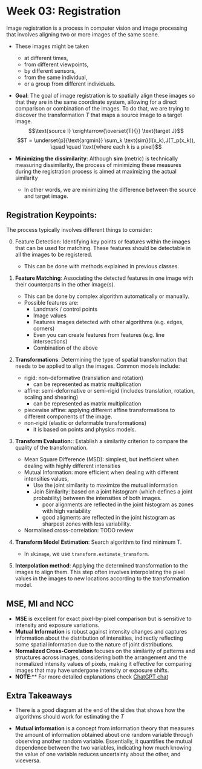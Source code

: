 # Week 03: Registration
Image registration is a process in computer vision and image processing that involves aligning two or more images of the same scene. 

- These images might be taken 
    - at different times,
    - from different viewpoints,
    - by different sensors,
    - from the same individual,
    - or a group from different individuals. 
- **Goal**: The goal of image registration is to spatially align these images so that they are in the same coordinate system, allowing for a direct comparison or combination of the images. To do that, we are trying to discover the transformation $T$ that maps a source image to a target image.
$$\text{source I} \xrightarrow{\overset{T}{}} \text{target J}$$
$$T = \underset{p}{\text{argmin}} \sum_k \text{sim}(I(x_k),J(T_p(x_k)), \quad \quad \text{where each k is a pixel}$$

- **Minimizing the dissimilarity**: Although **sim** (metric) is technically measuring dissimilarity, the process of minimizing these measures during the registration process is aimed at maximizing the actual similarity
    - In other words, we are minimizing the difference between the source and target image.

## Registration Keypoints:
The process typically involves different things to consider:

0. Feature Detection: Identifying key points or features within the images that can be used for matching. These features should be detectable in all the images to be registered.
    - This can be done with methods explained in previous classes.

1. **Feature Matching**: Associating the detected features in one image with their counterparts in the other image(s). 
    - This can be done by complex algorithm automatically or manually.
    - Possible features are:
        - Landmark / control points
        - Image values
        - Features images detected with other algorithms (e.g. edges, corners)
        - Even you can create features from features (e.g. line intersections)
        - Combination of the above

2. **Transformations**: Determining the type of spatial transformation that needs to be applied to align the images. Common models include:
    - rigid: non-deformative (translation and rotation)
        - can be represented as matrix multiplication
    - affine: semi-deformative or semi-rigid (includes translation, rotation, scaling and shearing)
        - can be represented as matrix multiplication
    - piecewise affine: applying different affine transformations to different components of the image.
    - non-rigid (elastic or deformable transformations)
        - it is based on points and physics models.

3. **Transform Evaluation:**: Establish a similarity criterion to compare the quality of the transformation.
    - Mean Square Difference (MSD): simplest, but inefficient when dealing with highly different intensities
    - Mutual Information: more efficient when dealing with different intensities values,
        - Use the joint similarity to maximize the mutual information
        - Join Similarity: based on a joint histogram (which defines a joint probability) between the intensities of both images.
            - poor alignments are reflected in the joint histogram as zones with high variability
            - good aligments are reflected in the joint histogram as sharpest zones with less variability.
    - Normalised cross-correlation: TODO review

3. **Transform Model Estimation**: Search algorithm to find minimum T.
    - In `skimage`, we use `transform.estimate_transform`.

4. **Interpolation method**: Applying the determined transformation to the images to align them. This step often involves interpolating the pixel values in the images to new locations according to the transformation model.

## MSE, MI and NCC
- **MSE** is excellent for exact pixel-by-pixel comparison but is sensitive to intensity and exposure variations.
- **Mutual Information** is robust against intensity changes and captures information about the distribution of intensities, indirectly reflecting some spatial information due to the nature of joint distributions.
- **Normalized Cross-Correlation** focuses on the similarity of patterns and structures across images, considering both the arrangement and the normalized intensity values of pixels, making it effective for comparing images that may have undergone intensity or exposure shifts.
- **NOTE**:** For more detailed explanations check [ChatGPT chat](https://chat.openai.com/share/611cf408-7462-4661-ad29-9cefbf2700eb)

## Extra Takeaways
- There is a good diagram at the end of the slides that shows how the algorithms should work for estimating the $T$

- **Mutual information** is a concept from information theory that measures the amount of information obtained about one random variable through observing another random variable. Essentially, it quantifies the mutual dependence between the two variables, indicating how much knowing the value of one variable reduces uncertainty about the other, and viceversa.
